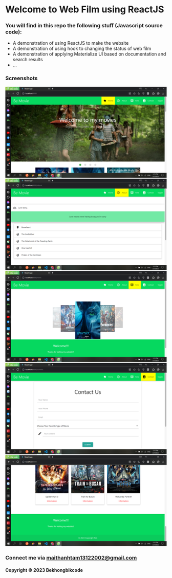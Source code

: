 # Welcome to Web Film using ReactJS  

### You will find in this repo the following stuff (Javascript source code):


* A demonstration of using ReactJS to make the website
* A demonstration of using hook to changing the status of web film
* A demonstration of applying Materialize UI based on documentation and search results
* ...

### Screenshots
![home_page](https://github.com/Bekhongbikcode/Web-Film-Using-React/blob/master/screenshots/Screenshot%20(786).png)
![about_page](https://github.com/Bekhongbikcode/Web-Film-Using-React/blob/master/screenshots/Screenshot%20(787).png)
![new_page](https://github.com/Bekhongbikcode/Web-Film-Using-React/blob/master/screenshots/Screenshot%20(788).png)
![contact_page](https://github.com/Bekhongbikcode/Web-Film-Using-React/blob/master/screenshots/Screenshot%20(789).png)
![footer_page](https://github.com/Bekhongbikcode/Web-Film-Using-React/blob/master/screenshots/Screenshot%20(790).png)


### Connect me via maithanhtam13122002@gmail.com
#### Copyright &#169; 2023 Bekhongbikcode 
